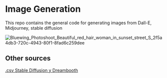 # Image Generation
This repo contains the general code for generating images from Dall-E, Midjourney, stable diffusion

![Bluewing_Photoshoot_Beautiful_red_hair_woman_in_sunset_street_S_2f5a4db3-720c-4943-80f1-8fad6c259dee](https://user-images.githubusercontent.com/61529697/222468495-fbb2d2e8-27d1-4c38-9570-e458e4799e5f.jpeg)

## Other sources
[.csv Stable Diffusion y Dreambooth](https://www.youtube.com/watch?v=rgKBjRLvjLs)
